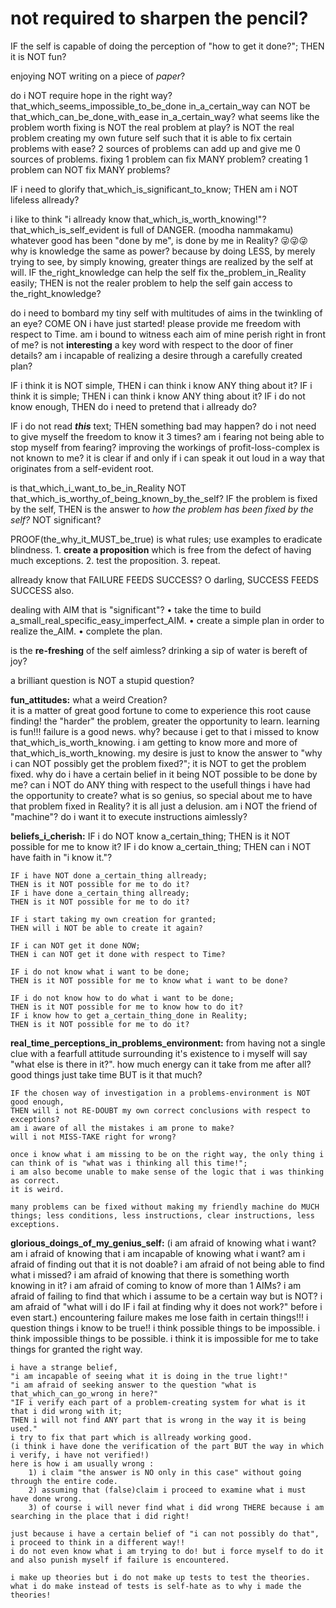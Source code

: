 # not required to sharpen the pencil?

IF the self is capable of doing the perception of "how to get it done?";
THEN it is NOT fun?

enjoying NOT writing on a piece of _paper_?

do i NOT require hope in the right way?
    that_which_seems_impossible_to_be_done in_a_certain_way can NOT be that_which_can_be_done_with_ease in_a_certain_way?
    what seems like the problem worth fixing is NOT the real problem at play?
    is NOT the real problem creating my own future self such that it is able to fix certain problems with ease?
    2 sources of problems can add up and give me 0 sources of problems.
    fixing 1 problem can fix MANY problem?
    creating 1 problem can NOT fix MANY problems?

IF i need to glorify that_which_is_significant_to_know;
THEN am i NOT lifeless allready?

i like to think "i allready know that_which_is_worth_knowing!"?
that_which_is_self_evident is full of DANGER. (moodha nammakamu)
whatever good has been "done by me", is done by me in Reality?
😜😜😜
why is knowledge the same as power?
because by doing LESS,
    by merely trying to see,
    by simply knowing,
    greater things are realized by the self at will.
IF the_right_knowledge can help the self fix the_problem_in_Reality easily;
THEN is not the realer problem to help the self gain access to the_right_knowledge?



do i need to bombard my tiny self with multitudes of aims in the twinkling of an eye?
COME ON i have just started! please provide me freedom with respect to Time.
am i bound to witness each aim of mine perish right in front of me?
is not **interesting** a key word with respect to the door of finer details?
am i incapable of realizing a desire through a carefully created plan?


IF i think it is NOT simple,
THEN i can think i know ANY thing about it?
IF i think it is simple;
THEN i can think i know ANY thing about it?
IF i do not know enough,
THEN do i need to pretend that i allready do?

IF i do not read **_this_** text;
THEN something bad may happen?
do i not need to give myself the freedom to know it 3 times?
am i fearing not being able to stop myself from fearing?
improving the workings of profit-loss-complex is not known to me?
it is clear if and only if i can speak it out loud in a way that originates from a self-evident root.


is that_which_i_want_to_be_in_Reality NOT that_which_is_worthy_of_being_known_by_the_self?
IF the problem is fixed by the self,
THEN is the answer to _how the problem has been fixed by the self?_ NOT significant?





PROOF(the_why_it_MUST_be_true) is what rules; use examples to eradicate blindness.
    1. **create a proposition** which is free from the defect of having much exceptions.
    2. test the proposition.
    3. repeat.


allready know that FAILURE FEEDS SUCCESS?
O darling, SUCCESS FEEDS SUCCESS also.


dealing with AIM that is "significant"?
    • take the time to build a_small_real_specific_easy_imperfect_AIM.
    • create a simple plan in order to realize the_AIM.
    • complete the plan.

is the **re-freshing** of the self aimless?
drinking a sip of water is bereft of joy?


a brilliant question is NOT a stupid question?







**fun_attitudes:**
    what a weird Creation?    
    it is a matter of great good fortune to come to experience this root cause finding!
    the "harder" the problem, greater the opportunity to learn. learning is fun!!!
    failure is a good news. why? because i get to that i missed to know that_which_is_worth_knowing.
    i am getting to know more and more of that_which_is_worth_knowing.
    my desire is just to know the answer to "why i can NOT possibly get the problem fixed?"; it is NOT to get the problem fixed.
    why do i have a certain belief in it being NOT possible to be done by me?
    can i NOT do ANY thing with respect to the usefull things i have had the opportunity to create?
    what is so genius, so special about me to have that problem fixed in Reality? it is all just a delusion.
    am i NOT the friend of "machine"? do i want it to execute instructions aimlessly?

**beliefs_i_cherish:**
    IF i do NOT know a_certain_thing;
    THEN is it NOT possible for me to know it?
    IF i do know a_certain_thing;
    THEN can i NOT have faith in "i know it."?

    IF i have NOT done a_certain_thing allready;
    THEN is it NOT possible for me to do it?
    IF i have done a_certain_thing allready;
    THEN is it NOT possible for me to do it?

    IF i start taking my own creation for granted;
    THEN will i NOT be able to create it again?

    IF i can NOT get it done NOW;
    THEN i can NOT get it done with respect to Time?

    IF i do not know what i want to be done;
    THEN is it NOT possible for me to know what i want to be done?

    IF i do not know how to do what i want to be done;
    THEN is it NOT possible for me to know how to do it?
    IF i know how to get a_certain_thing_done in Reality;
    THEN is it NOT possible for me to do it?

**real_time_perceptions_in_problems_environment:**
    from having not a single clue with a fearfull attitude surrounding it's existence to i myself will say "what else is there in it?".
    how much energy can it take from me after all?
    good things just take time BUT is it that much?

    IF the chosen way of investigation in a problems-environment is NOT good enough,
    THEN will i not RE-DOUBT my own correct conclusions with respect to exceptions?
    am i aware of all the mistakes i am prone to make?
    will i not MISS-TAKE right for wrong?

    once i know what i am missing to be on the right way, the only thing i can think of is "what was i thinking all this time!";
    i am also become unable to make sense of the logic that i was thinking as correct.
    it is weird.

    many problems can be fixed without making my friendly machine do MUCH things; less conditions, less instructions, clear instructions, less exceptions.


**glorious_doings_of_my_genius_self:**
    (i am afraid of knowing what i want?
    am i afraid of knowing that i am incapable of knowing what i want?
    am i afraid of finding out that it is not doable?
    i am afraid of not being able to find what i missed?
    i am afraid of knowing that there is something worth knowing in it?
    i am afraid of coming to know of more than 1 AIMs?
    i am afraid of failing to find that which i assume to be a certain way but is NOT?
    i am afraid of "what will i do IF i fail at finding why it does not work?" before i even start.)
    encountering failure makes me lose faith in certain things!!! i question things i know to be true!!
    i think possible things to be impossible. i think impossible things to be possible.
    i think it is impossible for me to take things for granted the right way.

    i have a strange belief,
    "i am incapable of seeing what it is doing in the true light!"
    "i am afraid of seeking answer to the question "what is that_which_can_go_wrong in here?"
    "IF i verify each part of a problem-creating system for what is it that i did wrong with it;
    THEN i will not find ANY part that is wrong in the way it is being used."
    i try to fix that part which is allready working good.
    (i think i have done the verification of the part BUT the way in which i verify, i have not verified!)
    here is how i am usually wrong : 
        1) i claim "the answer is NO only in this case" without going through the entire code.
        2) assuming that (false)claim i proceed to examine what i must have done wrong.
        3) of course i will never find what i did wrong THERE because i am searching in the place that i did right!
    
    just because i have a certain belief of "i can not possibly do that", i proceed to think in a different way!!
    i do not even know what i am trying to do! but i force myself to do it and also punish myself if failure is encountered.

    i make up theories but i do not make up tests to test the theories. what i do make instead of tests is self-hate as to why i made the theories!
